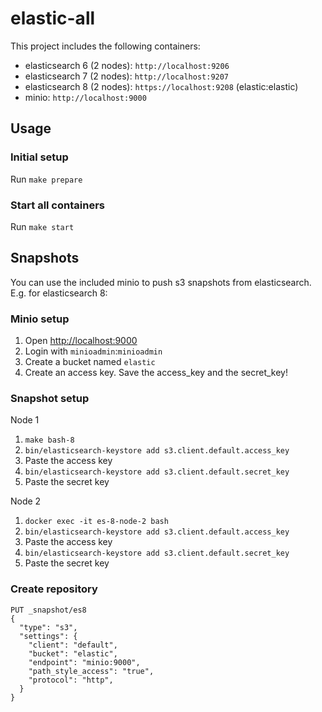# elastic-all

This project includes the following containers:

* elasticsearch 6 (2 nodes): `http://localhost:9206`
* elasticsearch 7 (2 nodes): `http://localhost:9207`
* elasticsearch 8 (2 nodes): `https://localhost:9208` (elastic:elastic)
* minio: `http://localhost:9000`

## Usage
### Initial setup

Run `make prepare`

### Start all containers

Run `make start`


## Snapshots

You can use the included minio to push s3 snapshots from elasticsearch. E.g. for elasticsearch 8:

### Minio setup

1. Open [http://localhost:9000](http://localhost:9000)
2. Login with `minioadmin`:`minioadmin`
2. Create a bucket named `elastic`
3. Create an access key. Save the access_key and the secret_key!

### Snapshot setup

Node 1
1. `make bash-8`
2. `bin/elasticsearch-keystore add s3.client.default.access_key`
3. Paste the access key
4. `bin/elasticsearch-keystore add s3.client.default.secret_key`
5. Paste the secret key

Node 2
1. `docker exec -it es-8-node-2 bash`
2. `bin/elasticsearch-keystore add s3.client.default.access_key`
3. Paste the access key
4. `bin/elasticsearch-keystore add s3.client.default.secret_key`
5. Paste the secret key


### Create repository

```
PUT _snapshot/es8
{
  "type": "s3",
  "settings": {
    "client": "default",
    "bucket": "elastic",
    "endpoint": "minio:9000",
    "path_style_access": "true",
    "protocol": "http",
  }
}
```